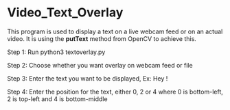 <h1>Video_Text_Overlay</h1>
<p>This program is used to display a text on a live webcam feed or on an actual video. It is using the <strong>putText</strong> method from OpenCV to achieve this.</p>
<p>Step 1: Run python3 textoverlay.py</p>
<p>Step 2: Choose whether you want overlay on webcam feed or file</p>
<p>Step 3: Enter the text you want to be displayed, Ex: Hey !</p>
<p>Step 4: Enter the position for the text, either 0, 2 or 4 where 0 is bottom-left, 2 is top-left and 4 is bottom-middle</p>